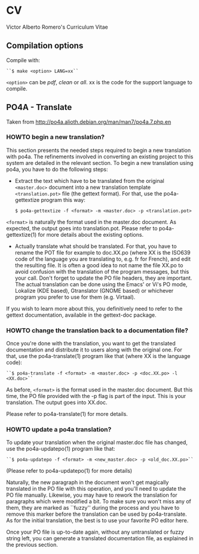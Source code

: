 # CV
Victor Alberto Romero's Curriculum Vitae

## Compilation options

Compile with:

    ``$ make <option> LANG=xx``

``<option>`` can be _pdf_, _clean_ or _all_. xx is the code for the support language to compile.

## PO4A - Translate

Taken from http://po4a.alioth.debian.org/man/man7/po4a.7.php.en

### HOWTO begin a new translation?

This section presents the needed steps required to begin a new translation with po4a. The refinements involved in converting an existing project to this system are detailed in the relevant section.
To begin a new translation using po4a, you have to do the following steps:

* Extract the text which have to be translated from the original ``<master.doc>`` document into a new translation template ``<translation.pot>`` file (the gettext format). For that, use the po4a-gettextize program this way:

    ``$ po4a-gettextize -f <format> -m <master.doc> -p <translation.pot>``

``<format>`` is naturally the format used in the master.doc document. As expected, the output goes into translation.pot. Please refer to po4a-gettextize(1) for more details about the existing options.

* Actually translate what should be translated. For that, you have to rename the POT file for example to doc.XX.po (where XX is the ISO639 code of the language you are translating to, e.g. fr for French), and edit the resulting file. It is often a good idea to not name the file XX.po to avoid confusion with the translation of the program messages, but this your call. Don't forget to update the PO file headers, they are important.
The actual translation can be done using the Emacs' or Vi's PO mode, Lokalize (KDE based), Gtranslator (GNOME based) or whichever program you prefer to use for them (e.g. Virtaal).

If you wish to learn more about this, you definitively need to refer to the gettext documentation, available in the gettext-doc package.

 
### HOWTO change the translation back to a documentation file?

Once you're done with the translation, you want to get the translated documentation and distribute it to users along with the original one. For that, use the po4a-translate(1) program like that (where XX is the language code):

    ``$ po4a-translate -f <format> -m <master.doc> -p <doc.XX.po> -l <XX.doc>``

As before, ``<format>`` is the format used in the master.doc document. But this time, the PO file provided with the -p flag is part of the input. This is your translation. The output goes into XX.doc.

Please refer to po4a-translate(1) for more details.  

### HOWTO update a po4a translation?

To update your translation when the original master.doc file has changed, use the po4a-updatepo(1) program like that:

    ``$ po4a-updatepo -f <format> -m <new_master.doc> -p <old_doc.XX.po>``

(Please refer to po4a-updatepo(1) for more details)

Naturally, the new paragraph in the document won't get magically translated in the PO file with this operation, and you'll need to update the PO file manually. Likewise, you may have to rework the translation for paragraphs which were modified a bit. To make sure you won't miss any of them, they are marked as ``fuzzy'' during the process and you have to remove this marker before the translation can be used by po4a-translate. As for the initial translation, the best is to use your favorite PO editor here.

Once your PO file is up-to-date again, without any untranslated or fuzzy string left, you can generate a translated documentation file, as explained in the previous section.  



